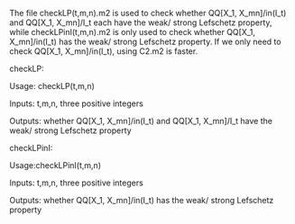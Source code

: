 The file checkLP(t,m,n).m2 is used to check whether QQ[X_1, X_mn]/in(I_t) and QQ[X_1, X_mn]/I_t each have the weak/ strong Lefschetz property, while checkLPinI(t,m,n).m2 is only used to check whether QQ[X_1, X_mn]/in(I_t) has the weak/ strong Lefschetz property. If we only need to check QQ[X_1, X_mn]/in(I_t), using C2.m2 is faster.

checkLP:

Usage: checkLP(t,m,n)

Inputs: t,m,n, three positive integers

Outputs: whether QQ[X_1, X_mn]/in(I_t) and QQ[X_1, X_mn]/I_t have the weak/ strong Lefschetz property

checkLPinI:

Usage:checkLPinI(t,m,n)

Inputs: t,m,n, three positive integers

Outputs: whether QQ[X_1, X_mn]/in(I_t) has the weak/ strong Lefschetz property
